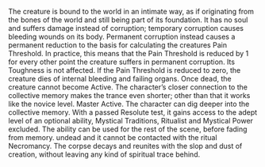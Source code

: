 The creature is bound to the world in an intimate way, as if originating from the bones of the world and still being part of its foundation.
It has no soul and suffers damage instead of corruption; temporary corruption causes bleeding wounds on its body.
Permanent corruption instead causes a permanent reduction to the basis for calculating the creatures Pain Threshold. In practice, this means that the Pain Threshold is reduced by 1 for every other point the creature suffers in permanent corruption. Its Toughness is not affected. If the Pain Threshold is reduced to zero, the creature dies of internal bleeding and failing organs.
Once dead, the creature cannot become Active. The character’s closer connection to the collective memory makes the trance even shorter; other than that it works like the novice level. Master Active. The character can dig deeper into the collective memory. With a passed Resolute test, it gains access to the adept level of an optional ability, Mystical Traditions, Ritualist and Mystical Power excluded. The ability can be used for the rest of the scene, before fading from memory. undead and it cannot be contacted with the ritual Necromancy. The corpse decays and reunites with the slop and dust of creation, without leaving any kind of spiritual trace behind.